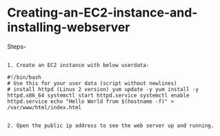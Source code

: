# Creating-an-EC2-instance-and-installing-webserver

Steps- 

```

1. Create an EC2 instance with below userdata-

#!/bin/bash 
# Use this for your user data (script without newlines) 
# install httpd (Linux 2 version) yum update -y yum install -y httpd.x86_64 systemctl start httpd.service systemctl enable httpd.service echo "Hello World from $(hostname -f)" > /var/www/html/index.html 


2. Open the public ip address to see the web server up and running.

```

